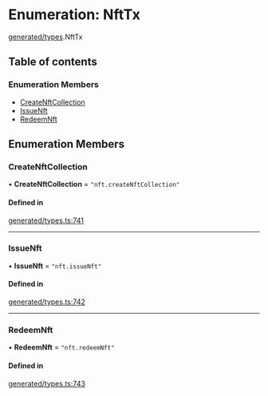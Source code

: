 # Enumeration: NftTx

[generated/types](../wiki/generated.types).NftTx

## Table of contents

### Enumeration Members

- [CreateNftCollection](../wiki/generated.types.NftTx#createnftcollection)
- [IssueNft](../wiki/generated.types.NftTx#issuenft)
- [RedeemNft](../wiki/generated.types.NftTx#redeemnft)

## Enumeration Members

### CreateNftCollection

• **CreateNftCollection** = ``"nft.createNftCollection"``

#### Defined in

[generated/types.ts:741](https://github.com/PolymeshAssociation/polymesh-sdk/blob/91c2d2d8/src/generated/types.ts#L741)

___

### IssueNft

• **IssueNft** = ``"nft.issueNft"``

#### Defined in

[generated/types.ts:742](https://github.com/PolymeshAssociation/polymesh-sdk/blob/91c2d2d8/src/generated/types.ts#L742)

___

### RedeemNft

• **RedeemNft** = ``"nft.redeemNft"``

#### Defined in

[generated/types.ts:743](https://github.com/PolymeshAssociation/polymesh-sdk/blob/91c2d2d8/src/generated/types.ts#L743)
